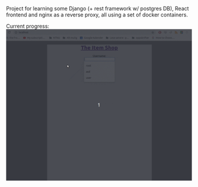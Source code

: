 Project for learning some Django (+ rest framework w/ postgres DB), React frontend and nginx as a reverse proxy, all using a set of docker containers.


Current progress:
![](currentProgress.gif)
